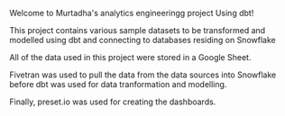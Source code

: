 Welcome to Murtadha's analytics engineeringg project Using dbt!

This project contains various sample datasets to be transformed and modelled using dbt and connecting to databases residing on Snowflake

All of the data used in this project were stored in a Google Sheet.

Fivetran was used to pull the data from the data sources into Snowflake before dbt was used for data tranformation and modelling.

Finally, preset.io was used for creating the dashboards.
